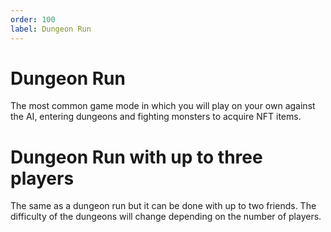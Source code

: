 ```yaml
---
order: 100
label: Dungeon Run
---
```

# Dungeon Run

The most common game mode in which you will play on your own against the AI, entering dungeons and fighting monsters to acquire NFT items.

# Dungeon Run with up to three players

The same as a dungeon run but it can be done with up to two friends. The difficulty of the dungeons will change depending on the number of players.

